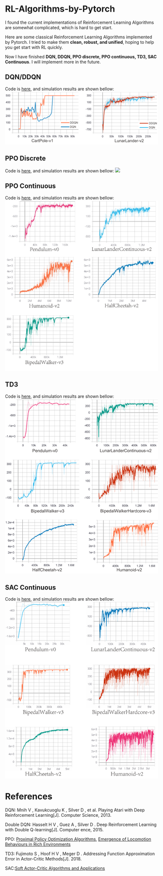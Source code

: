 # RL-Algorithms-by-Pytorch
I found the current implementations of Reinforcement Learning Algorithms are somewhat complicated, which is hard to get start.

Here are some classical Reinforcement Learning Algorithms implemented by Pytorch. I tried to make them **clean, robust, and unified**, hoping to help you get start with RL quickly.

Now I have finished **DQN, DDQN, PPO discrete, PPO continuous, TD3, SAC Continuous**. I will implement more in the future.

## DQN/DDQN
Code is [here](https://github.com/XinJingHao/DQN-DDQN-Pytorch), and simulation results are shown bellow:
<img src="https://github.com/XinJingHao/DQN-DDQN-Pytorch/blob/main/IMGs/DQN_DDQN_result.png" width=700>

## PPO Discrete
Code is [here](https://github.com/XinJingHao/PPO-Discrete-Pytorch), and simulation results are shown bellow:
<img src="https://github.com/XinJingHao/PPO-Discrete-Pytorch/blob/main/result.jpg" width=700>

## PPO Continuous
Code is [here](https://github.com/XinJingHao/PPO-Continuous-Pytorch), and simulation results are shown bellow:
<img src="https://github.com/XinJingHao/PPO-Continuous-Pytorch/blob/main/ppo_result.jpg">

## TD3
Code is [here](https://github.com/XinJingHao/TD3-Pytorch), and simulation results are shown bellow:
<img src="https://github.com/XinJingHao/TD3-Pytorch/blob/main/TD3results.png" width=700>

## SAC Continuous
Code is [here](https://github.com/XinJingHao/SAC-Continuous-Pytorch), and simulation results are shown bellow:
<img src="https://github.com/XinJingHao/SAC-Continuous-Pytorch/blob/main/imgs/result.jpg" width=700>














# References
DQN: Mnih V , Kavukcuoglu K , Silver D , et al. Playing Atari with Deep Reinforcement Learning[J]. Computer Science, 2013. 

Double DQN: Hasselt H V , Guez A , Silver D . Deep Reinforcement Learning with Double Q-learning[J]. Computer ence, 2015.

PPO: [Proximal Policy Optimization Algorithms](https://arxiv.org/pdf/1707.06347.pdf), [Emergence of Locomotion Behaviours in Rich Environments](https://arxiv.org/pdf/1707.02286.pdf) 

TD3: Fujimoto S , Hoof H V , Meger D . Addressing Function Approximation Error in Actor-Critic Methods[J]. 2018.

SAC:[Soft Actor-Critic Algorithms and Applications](https://arxiv.org/pdf/1812.05905.pdf)

